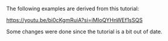 The following examples are derived from this tutorial:

https://youtu.be/bi0cKgmRuiA?si=iMIoQYHnWEf1sSQS

Some changes were done since the tutorial is a bit out of date.